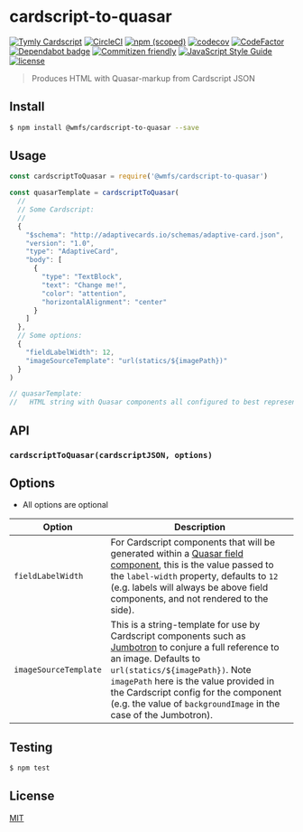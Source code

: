 # cardscript-to-quasar

[![Tymly Cardscript](https://img.shields.io/badge/tymly-cardscript-blue.svg)](https://tymly.io/)
[![CircleCI](https://circleci.com/gh/wmfs/cardscript-to-quasar.svg?style=svg)](https://circleci.com/gh/wmfs/cardscript-to-quasar)
[![npm (scoped)](https://img.shields.io/npm/v/@wmfs/cardscript-to-quasar.svg)](https://www.npmjs.com/package/@wmfs/cardscript-to-quasar)
[![codecov](https://codecov.io/gh/wmfs/cardscript-to-quasar/branch/master/graph/badge.svg)](https://codecov.io/gh/wmfs/cardscript-to-quasar)
[![CodeFactor](https://www.codefactor.io/repository/github/wmfs/cardscript-to-quasar/badge)](https://www.codefactor.io/repository/github/wmfs/cardscript-to-quasar)
[![Dependabot badge](https://img.shields.io/badge/Dependabot-active-brightgreen.svg)](https://dependabot.com/)
[![Commitizen friendly](https://img.shields.io/badge/commitizen-friendly-brightgreen.svg)](http://commitizen.github.io/cz-cli/)
[![JavaScript Style Guide](https://img.shields.io/badge/code_style-standard-brightgreen.svg)](https://standardjs.com)
[![license](https://img.shields.io/github/license/mashape/apistatus.svg)](https://github.com/wmfs/tymly/blob/master/packages/concrete-paths/LICENSE)

> Produces HTML with Quasar-markup from Cardscript JSON

## <a name="install"></a>Install
```bash
$ npm install @wmfs/cardscript-to-quasar --save
```

## <a name="usage"></a>Usage

```javascript
const cardscriptToQuasar = require('@wmfs/cardscript-to-quasar')

const quasarTemplate = cardscriptToQuasar(
  //
  // Some Cardscript:
  //
  {
    "$schema": "http://adaptivecards.io/schemas/adaptive-card.json",
    "version": "1.0",
    "type": "AdaptiveCard",
    "body": [
      {
        "type": "TextBlock",
        "text": "Change me!",
        "color": "attention",
        "horizontalAlignment": "center"
      }
    ]
  },
  // Some options:
  {
    "fieldLabelWidth": 12,
    "imageSourceTemplate": "url(statics/${imagePath})"
  }
)

// quasarTemplate:
//   HTML string with Quasar components all configured to best represent the supplied Cardscript.

```

## API

### `cardscriptToQuasar(cardscriptJSON, options)`

## Options

* All options are optional

| Option | Description |
| ------ | ----------- |
| `fieldLabelWidth` | For Cardscript components that will be generated within a [Quasar field component](https://quasar-framework.org/components/field.html), this is the value passed to the `label-width` property, defaults to `12` (e.g. labels will always be above field components, and not rendered to the side). |
| `imageSourceTemplate` | This is a string-template for use by Cardscript components such as [Jumbotron](https://wmfs.github.io/tymly-website/reference/cardscript/elements/jumbotron.html#backgroundimage) to conjure a full reference to an image. Defaults to `url(statics/${imagePath})`. Note `imagePath` here is the value provided in the Cardscript config for the component (e.g. the value of `backgroundImage` in the case of the Jumbotron).|


## <a name="test"></a>Testing

```bash
$ npm test
```

## <a name="license"></a>License
[MIT](https://github.com/wmfs/cardscript/blob/master/LICENSE)
